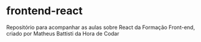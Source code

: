# frontend-react
Repositório para acompanhar as aulas sobre React da Formação Front-end, criado por Matheus Battisti da Hora de Codar
